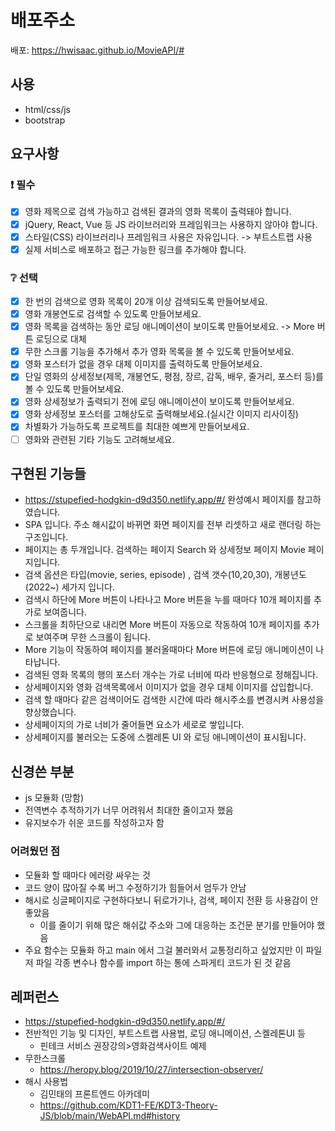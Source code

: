 # 배포주소

배포: https://hwisaac.github.io/MovieAPI/#
## 사용

- html/css/js
- bootstrap

## 요구사항

### :exclamation: 필수

- [x] 영화 제목으로 검색 가능하고 검색된 결과의 영화 목록이 출력돼야 합니다.
- [x] jQuery, React, Vue 등 JS 라이브러리와 프레임워크는 사용하지 않아야 합니다.
- [x] 스타일(CSS) 라이브러리나 프레임워크 사용은 자유입니다. -> 부트스트랩 사용
- [x] 실제 서비스로 배포하고 접근 가능한 링크를 추가해야 합니다.

### :grey_question: 선택

- [x] 한 번의 검색으로 영화 목록이 20개 이상 검색되도록 만들어보세요.
- [x] 영화 개봉연도로 검색할 수 있도록 만들어보세요.
- [x] 영화 목록을 검색하는 동안 로딩 애니메이션이 보이도록 만들어보세요. -> More 버튼 로딩으로 대체
- [x] 무한 스크롤 기능을 추가해서 추가 영화 목록을 볼 수 있도록 만들어보세요.
- [x] 영화 포스터가 없을 경우 대체 이미지를 출력하도록 만들어보세요.
- [x] 단일 영화의 상세정보(제목, 개봉연도, 평점, 장르, 감독, 배우, 줄거리, 포스터 등)를 볼 수 있도록 만들어보세요.
- [x] 영화 상세정보가 출력되기 전에 로딩 애니메이션이 보이도록 만들어보세요.
- [x] 영화 상세정보 포스터를 고해상도로 출력해보세요.(실시간 이미지 리사이징)
- [x] 차별화가 가능하도록 프로젝트를 최대한 예쁘게 만들어보세요.
- [ ] 영화와 관련된 기타 기능도 고려해보세요.

## 구현된 기능들
 - https://stupefied-hodgkin-d9d350.netlify.app/#/ 완성예시 페이지를 참고하였습니다.
 - SPA 입니다. 주소 해시값이 바뀌면 화면 페이지를 전부 리셋하고 새로 랜더링 하는 구조입니다.
 - 페이지는 총 두개입니다. 검색하는 페이지 Search 와 상세정보 페이지 Movie 페이지입니다.
 - 검색 옵션은 타입(movie, series, episode) , 검색 갯수(10,20,30), 개봉년도(2022~) 세가지 입니다.
 - 검색시 하단에 More 버튼이 나타나고 More 버튼을 누를 때마다 10개 페이지를 추가로 보여줍니다.
 - 스크롤을 최하단으로 내리면 More 버튼이 자동으로 작동하여 10개 페이지를 추가로 보여주며 무한 스크롤이 됩니다.
 - More 기능이 작동하여 페이지를 불러올때마다 More 버튼에 로딩 애니메이션이 나타납니다.
 - 검색된 영화 목록의 행의 포스터 개수는 가로 너비에 따라 반응형으로 정해집니다.
 - 상세페이지와 영화 검색목록에서 이미지가 없을 경우 대체 이미지를 삽입합니다.
 - 검색 할 때마다 같은 검색이어도 검색한 시간에 따라 해시주소를 변경시켜 사용성을 향상했습니다.
 - 상세페이지의 가로 너비가 줄어들면 요소가 세로로 쌓입니다.
 - 상세페이지를 불러오는 도중에 스켈레톤 UI 와 로딩 애니메이션이 표시됩니다.


## 신경쓴 부분

- js 모듈화 (망함)
- 전역변수 추적하기가 너무 어려워서 최대한 줄이고자 했음
- 유지보수가 쉬운 코드를 작성하고자 함


### 어려웠던 점

- 모듈화 할 때마다 에러랑 싸우는 것
- 코드 양이 많아질 수록 버그 수정하기가 힘들어서 엄두가 안남
- 해시로 싱글페이지로 구현하다보니 뒤로가기나, 검색, 페이지 전환 등 사용감이 안좋았음
  - 이를 줄이기 위해 많은 해쉬값 주소와 그에 대응하는 조건문 분기를 만들어야 했음
- 주요 함수는 모듈화 하고 main 에서 그걸 불러와서 교통정리하고 싶었지만 이 파일 저 파일 각종 변수나 함수를 import 하는 통에 스파게티 코드가 된 것 같음

## 레퍼런스
-  https://stupefied-hodgkin-d9d350.netlify.app/#/
- 전반적인 기능 및 디자인, 부트스트랩 사용법, 로딩 애니메이션, 스켈레톤UI 등
  - 핀테크 서비스 권장강의>영화검색사이트 예제
- 무한스크롤
  - https://heropy.blog/2019/10/27/intersection-observer/
- 해시 사용법
  - 김민태의 프론트엔드 아카데미
  - https://github.com/KDT1-FE/KDT3-Theory-JS/blob/main/WebAPI.md#history
